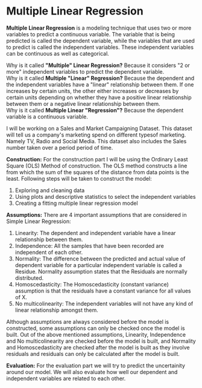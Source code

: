 # Multiple Linear Regression
**Multiple Linear Regression** is a modeling technique that uses two or more variables to predict a continuous variable. The variable that is being predicted is called the dependent variable, while the variables that are used to predict is called the independent variables. These independent variables can be continuous as well as categorical.

Why is it called **"Multiple" Linear Regression?** Because it considers "2 or more" independent variables to predict the dependent variable. <br>
Why is it called **Multiple "Linear" Regression?** Because the dependent and the independent variables have a "linear" relationship between them. If one increases by certain units, the other either increases or decreases by certain units depending on whether they have a positive linear relationship between them or a negative linear relationship between them. <br>
Why is it called **Multiple Linear "Regression"?** Because the dependent variable is a continuous variable. <br>

I will be working on a Sales and Market Campaigning Dataset. This dataset will tell us a company's marketing spend on different typesof marketing. Namely TV, Radio and Social Media. This dataset also includes the Sales number taken over a period period of time.

**Construction:** For the construction part I will be using the Ordinary Least Square (OLS) Method of construction. The OLS method constructs a line from which the sum of the squares of the distance from data points is the least. Following steps will be taken to construct the model:
1. Exploring and cleaning data
2. Using plots and descriptive statistics to select the independent variables
3. Creating a fitting multiple linear regression model

**Assumptions:** There are 4 important assumptions that are considered in Simple Linear Regression:

1. Linearity: The dependent and independent variable have a linear relationship between them.
2. Independence: All the samples that have been recorded are independent of each other.
3. Normality: The difference between the predicted and actual value of dependent variable for a particular independent variable is called a Residue. Normality assumption states that the Residuals are normally distributed.
4. Homoscedasticity: The Homoscedasticity (constant variance) assumption is that the residuals have a constant variance for all values of X.
5. No multicolinearity: The independent variables will not have any kind of linear relationship amongst them.

Although assumptions are always considered before the model is constructed, some assumptions can only be checked once the model is built. Out of the above mentioned assumptions, Linearity, Independence and No multicolinearity are checked before the model is built, and Normality and Homoscedasticity are checked after the model is built as they involve residuals and residuals can only be calculated after the model is built.

**Evaluation:** For the evaluation part we will try to predict the uncertainity around our model. We will also evaluate how well our dependent and independent variables are related to each other.
